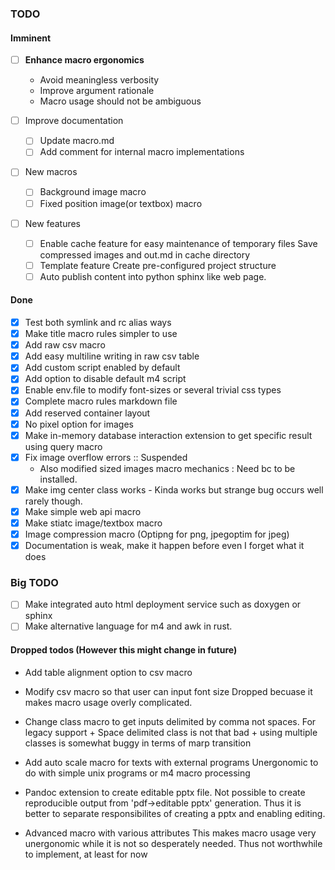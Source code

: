 ### TODO

#### Imminent

* [ ] **Enhance macro ergonomics**
	- Avoid meaningless verbosity
	- Improve argument rationale
	- Macro usage should not be ambiguous

* [ ] Improve documentation
	* [ ] Update macro.md
	* [ ] Add comment for internal macro implementations

* [ ] New macros
	* [ ] Background image macro
	* [ ] Fixed position image(or textbox) macro

* [ ] New features
	* [ ] Enable cache feature for easy maintenance of temporary files 
	Save compressed images and out.md in cache directory
	* [ ] Template feature
	Create pre-configured project structure
	* [ ] Auto publish content into python sphinx like web page.

#### Done

* [x] Test both symlink and rc alias ways
* [x] Make title macro rules simpler to use
* [x] Add raw csv macro
* [x] Add easy multiline writing in raw csv table
* [x] Add custom script enabled by default
* [x] Add option to disable default m4 script
* [x] Enable env.file to modify font-sizes or several trivial css types
* [x] Complete macro rules markdown file
* [x] Add reserved container layout 
* [x] No pixel option for images
* [x] Make in-memory database interaction extension to get specific result using query macro
* [x] Fix image overflow errors :: Suspended
    - Also modified sized images macro mechanics : Need bc to be installed.
* [x] Make img center class works - Kinda works but strange bug occurs well rarely though.
* [x] Make simple web api macro
* [x] Make stiatc image/textbox macro
* [x] Image compression macro (Optipng for png, jpegoptim for jpeg)
* [x] Documentation is weak, make it happen before even I forget what it does

### Big TODO

* [ ] Make integrated auto html deployment service such as doxygen or sphinx
* [ ] Make alternative language for m4 and awk in rust.

#### Dropped todos (However this might change in future)

- Add table alignment option to csv macro 
- Modify csv macro so that user can input font size
Dropped becuase it makes macro usage overly complicated.

- Change class macro to get inputs delimited by comma not spaces.
For legacy support + Space delimited class is not that bad + using multiple
classes is somewhat buggy in terms of marp transition

- Add auto scale macro for texts with external programs
Unergonomic to do with simple unix programs or m4 macro processing

- Pandoc extension to create editable pptx file.
Not possible to create reproducible output from 'pdf->editable pptx' generation.
Thus it is better to separate responsibilites of creating a pptx and enabling editing.

- Advanced macro with various attributes
This makes macro usage very unergonomic while it is not so desperately needed.
Thus not worthwhile to implement, at least for now
